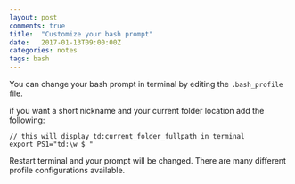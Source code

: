```yaml
---
layout: post
comments: true
title:  "Customize your bash prompt"
date:   2017-01-13T09:00:00Z
categories: notes
tags: bash
---
```


You can change your bash prompt in terminal by editing the ```.bash_profile``` file.

if you want a short nickname and your current folder location add the following:

```
// this will display td:current_folder_fullpath in terminal
export PS1="td:\w $ "

```

Restart terminal and your prompt will be changed. There are many different profile configurations available.